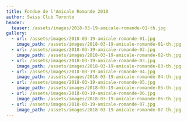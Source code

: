 ```yaml
---
title: Fondue de l'Amicale Romande 2018
author: Swiss Club Toronto
header:
  teaser: /assets/images/2018-03-19-amicale-romande-01-th.jpg
gallery:
  - url: /assets/images/2018-03-19-amicale-romande-01.jpg
    image_path: /assets/images/2018-03-19-amicale-romande-01-th.jpg
  - url: /assets/images/2018-03-19-amicale-romande-02.jpg
    image_path: /assets/images/2018-03-19-amicale-romande-02-th.jpg
  - url: /assets/images/2018-03-19-amicale-romande-03.jpg
    image_path: /assets/images/2018-03-19-amicale-romande-03-th.jpg
  - url: /assets/images/2018-03-19-amicale-romande-04.jpg
    image_path: /assets/images/2018-03-19-amicale-romande-04-th.jpg
  - url: /assets/images/2018-03-19-amicale-romande-05.jpg
    image_path: /assets/images/2018-03-19-amicale-romande-05-th.jpg
  - url: /assets/images/2018-03-19-amicale-romande-06.jpg
    image_path: /assets/images/2018-03-19-amicale-romande-06-th.jpg
  - url: /assets/images/2018-03-19-amicale-romande-07.jpg
    image_path: /assets/images/2018-03-19-amicale-romande-07-th.jpg
---
```

